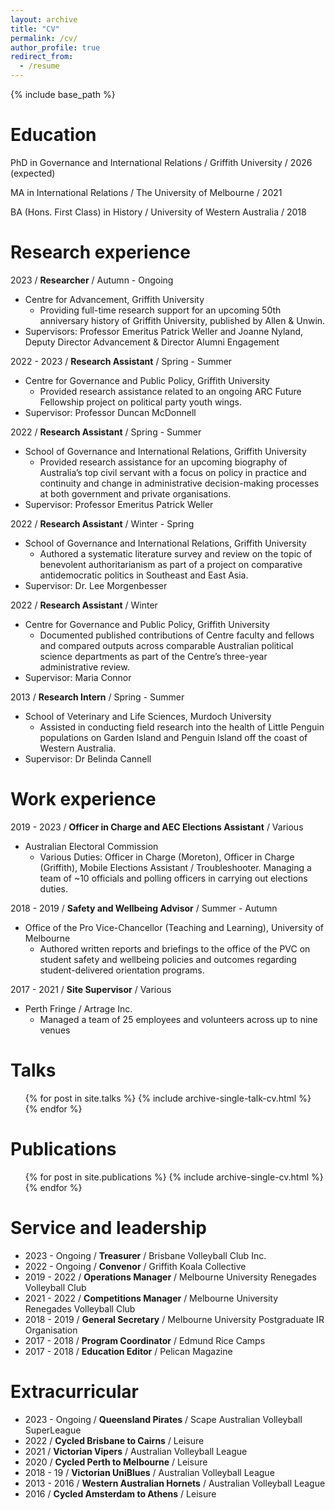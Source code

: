 ```yaml
---
layout: archive
title: "CV"
permalink: /cv/
author_profile: true
redirect_from:
  - /resume
---
```


{% include base_path %}

Education
======
PhD in Governance and International Relations / Griffith University / 2026 (expected)

MA in International Relations / The University of Melbourne / 2021

BA (Hons. First Class) in History / University of Western Australia / 2018  


Research experience
======
2023 / **Researcher** / Autumn - Ongoing
  * Centre for Advancement, Griffith University
    * Providing full-time research support for an upcoming 50th anniversary history of Griffith University, published by Allen & Unwin. 
  * Supervisors: Professor Emeritus Patrick Weller and Joanne Nyland, Deputy Director Advancement & Director Alumni Engagement

2022 - 2023 / **Research Assistant** / Spring - Summer
  * Centre for Governance and Public Policy, Griffith University  
    * Provided research assistance related to an ongoing ARC Future Fellowship project on political party youth wings.
 * Supervisor: Professor Duncan McDonnell 
 
2022 / **Research Assistant** / Spring - Summer   
  * School of Governance and International Relations, Griffith University  
    * Provided research assistance for an upcoming biography of Australia’s top civil servant with a focus on policy in practice and continuity and change in administrative decision-making processes at both government and private organisations.
 * Supervisor: Professor Emeritus Patrick Weller  
    
2022 / **Research Assistant** / Winter - Spring 
  * School of Governance and International Relations, Griffith University
    * Authored a systematic literature survey and review on the topic of benevolent authoritarianism as part of a project on comparative antidemocratic politics in Southeast and East Asia.
  * Supervisor: Dr. Lee Morgenbesser  
   
2022 / **Research Assistant** / Winter 
  * Centre for Governance and Public Policy, Griffith University
    * Documented published contributions of Centre faculty and fellows and compared outputs across comparable Australian political science departments as part of the Centre’s three-year administrative review.
  * Supervisor: Maria Connor  

2013 / **Research Intern** / Spring - Summer
  * School of Veterinary and Life Sciences, Murdoch University
    * Assisted in conducting field research into the health of Little Penguin populations on Garden Island and Penguin Island off the coast of Western Australia.
  * Supervisor: Dr Belinda Cannell 

Work experience
======
2019 - 2023 / **Officer in Charge and AEC Elections Assistant** / Various
 * Australian Electoral Commission
   *  Various Duties: Officer in Charge (Moreton), Officer in Charge (Griffith), Mobile Elections Assistant / Troubleshooter. Managing a team of ~10 officials and polling officers in carrying out elections duties.
 
 2018 - 2019 / **Safety and Wellbeing Advisor** / Summer - Autumn
 * Office of the Pro Vice-Chancellor (Teaching and Learning), University of Melbourne
   * Authored written reports and briefings to the office of the PVC on student safety and wellbeing policies and outcomes regarding student-delivered orientation programs.

 2017 - 2021 / **Site Supervisor** / Various
 * Perth Fringe / Artrage Inc.
    * Managed a team of 25 employees and volunteers across up to nine venues 

Talks
======
  <ul>{% for post in site.talks %}
    {% include archive-single-talk-cv.html %}
  {% endfor %}</ul>

Publications
======
  <ul>{% for post in site.publications %}
    {% include archive-single-cv.html %}
  {% endfor %}</ul>
   
Service and leadership
======
* 2023 - Ongoing / **Treasurer** / Brisbane Volleyball Club Inc.
* 2022 - Ongoing / **Convenor** / Griffith Koala Collective
* 2019 - 2022 / **Operations Manager** / Melbourne University Renegades Volleyball Club 
* 2021 - 2022 / **Competitions Manager** / Melbourne University Renegades Volleyball Club 
* 2018 - 2019 / **General Secretary** / Melbourne University Postgraduate IR Organisation 
* 2017 - 2018 / **Program Coordinator** / Edmund Rice Camps
* 2017 - 2018 / **Education Editor** / Pelican Magazine

Extracurricular
======
* 2023 - Ongoing / **Queensland Pirates** / Scape Australian Volleyball SuperLeague
* 2022 / **Cycled Brisbane to Cairns** / Leisure
* 2021 / **Victorian Vipers** / Australian Volleyball League
* 2020 / **Cycled Perth to Melbourne** / Leisure
* 2018 - 19 / **Victorian UniBlues** / Australian Volleyball League
* 2013 - 2016 / **Western Australian Hornets** / Australian Volleyball League
* 2016 / **Cycled Amsterdam to Athens** / Leisure
